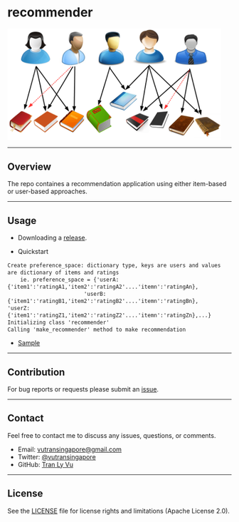 # **recommender**

<img src="img/recommender.png" width="480" alt="Combined Image" />

---
Overview
---

The repo containes a recommendation application using either item-based or user-based approaches.

---
Usage
---

- Downloading a [release](https://github.com/tranlyvu/recommender/releases).

- Quickstart

```
Create preference_space: dictionary type, keys are users and values are dictionary of items and ratings
    ie. preference_space = {'userA:{'item1':'ratingA1,'item2':'ratingA2'....'itemn':'ratingAn},
						'userB:{'item1':'ratingB1,'item2':'ratingB2'....'itemn':'ratingBn},					'userZ:{'item1':'ratingZ1,'item2':'ratingZ2'....'itemn':'ratingZn},...}
Initializing class 'recommender'
Calling 'make_recommender' method to make recommendation 
```

- [Sample](https://github.com/tranlyvu/recommender/tree/master/sample)

---
Contribution
---
For bug reports or requests please submit an [issue](https://github.com/tranlyvu/recommender/issues).

---
Contact
---

Feel free to contact me to discuss any issues, questions, or comments.
*  Email: vutransingapore@gmail.com
*  Twitter: [@vutransingapore](https://twitter.com/vutransingapore)
*  GitHub: [Tran Ly Vu](https://github.com/tranlyvu)

---
License
---

See the [LICENSE](https://github.com/tranlyvu/recommender/blob/master/LICENSE) file for license rights and limitations (Apache License 2.0).


